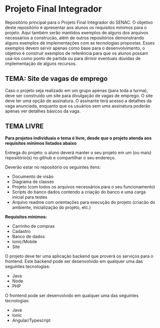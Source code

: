 # Projeto Final Integrador

Repositório principal para o Projeto Final Integrador do SENAC. O objetivo deste repositório é apresentar aos alunos os requisitos mínimos para o projeto. Aqui também serão mantidos exemplos de alguns dos arquivos necessários a construcão, além de outros repositórios demonstrando alguns exemplos de implementações com as tecnologias propostas. Esses exemplos devem servir apenas como base para o desenvolvimento, o objetivo é construir exemplos de referência para que os alunos possam usá-los como ponto de partida ou para dirimir eventuais dúvidas de implementação de alguns recursos.

## TEMA: Site de vagas de emprego
Caso o projeto seja realizado em um grupo apenas (para toda a turma), deve ser construido um site para divulgação de vagas de emprego. O site deve ter uma opção de assinatura. O assinante terá acesso a detalhes da vaga anunciada, enquanto que os usuários sem uma assinatura poderão apenas ver detalhes básicos da vaga.

## TEMA LIVRE
<b>Para projetos individuais o tema é livre, desde que o projeto atenda aos requisitos mínimos listados abaixo</b>

Entrega do projeto: o aluno deverá manter o seu projeto em um (ou mais) repositório(s) no github e compartilhar o seu endereço.

Deverão estar no repositório os seguintes itens:

-  Documento de visão
-  Diagrama de classes
-  Projeto (com todos os arquivos necessários para o seu funcionamento)
-  Scripts do banco dados contendo a criação do banco e uma carga inicial para testes
-  Arquivo readme com orientações para execução do projeto (criacão do ambiente, inicialização do projeto, etc.)

<b>Requisitos mínimos:</b>

- Carrinho de compras
- Cadastro
- Banco de dados
- Ionic/Mobile
- Site

O projeto deve ter uma aplicação backend que proverá os serviços para o frontend. Este backend pode ser desenvolvido em qualquer uma das seguintes tecnologias:

- Java
- Node
- PHP

O frontend pode ser desenvolvido em qualquer uma das seguintes tecnologias:

- Java
- Ionic
- Angular/Typescript
